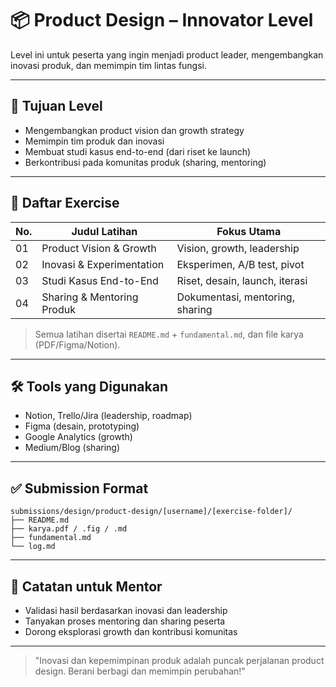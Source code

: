 # 📦 Product Design – Innovator Level

Level ini untuk peserta yang ingin menjadi product leader, mengembangkan inovasi produk, dan memimpin tim lintas fungsi.

---

## 🎯 Tujuan Level

- Mengembangkan product vision dan growth strategy
- Memimpin tim produk dan inovasi
- Membuat studi kasus end-to-end (dari riset ke launch)
- Berkontribusi pada komunitas produk (sharing, mentoring)

---

## 📁 Daftar Exercise

| No. | Judul Latihan                | Fokus Utama                  |
|-----|------------------------------|------------------------------|
| 01  | Product Vision & Growth      | Vision, growth, leadership   |
| 02  | Inovasi & Experimentation    | Eksperimen, A/B test, pivot  |
| 03  | Studi Kasus End-to-End       | Riset, desain, launch, iterasi|
| 04  | Sharing & Mentoring Produk   | Dokumentasi, mentoring, sharing|

> Semua latihan disertai `README.md` + `fundamental.md`, dan file karya (PDF/Figma/Notion).

---

## 🛠 Tools yang Digunakan

- Notion, Trello/Jira (leadership, roadmap)
- Figma (desain, prototyping)
- Google Analytics (growth)
- Medium/Blog (sharing)

---

## ✅ Submission Format

```
submissions/design/product-design/[username]/[exercise-folder]/
├── README.md
├── karya.pdf / .fig / .md
├── fundamental.md
└── log.md
```

---

## 💬 Catatan untuk Mentor

- Validasi hasil berdasarkan inovasi dan leadership
- Tanyakan proses mentoring dan sharing peserta
- Dorong eksplorasi growth dan kontribusi komunitas

---

> "Inovasi dan kepemimpinan produk adalah puncak perjalanan product design. Berani berbagi dan memimpin perubahan!"
